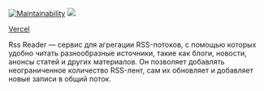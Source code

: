 [![Maintainability](https://api.codeclimate.com/v1/badges/23607c2d3b6235fac50e/maintainability)](https://codeclimate.com/github/econavi/frontend-project-lvl3/maintainability)
![](https://github.com/econavi/frontend-project-lvl3/workflows/Node%20CI/badge.svg)

[Vercel](https://frontend-project-lvl3-econavi.vercel.app)

Rss Reader — сервис для агрегации RSS-потоков, с помощью которых удобно читать разнообразные источники, такие как блоги, новости, анонсы статей и других материалов. Он позволяет добавлять неограниченное количество RSS-лент, сам их обновляет и добавляет новые записи в общий поток.
